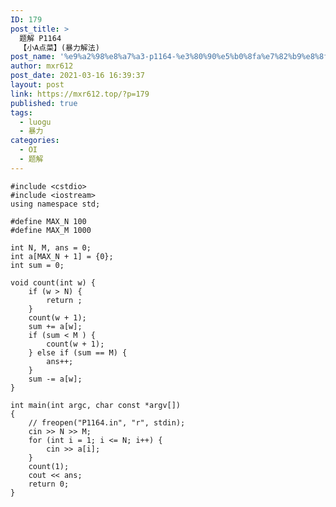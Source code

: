 ```yaml
---
ID: 179
post_title: >
  题解 P1164
  【小A点菜】(暴力解法)
post_name: '%e9%a2%98%e8%a7%a3-p1164-%e3%80%90%e5%b0%8fa%e7%82%b9%e8%8f%9c%e3%80%91%e6%9a%b4%e5%8a%9b%e8%a7%a3%e6%b3%95'
author: mxr612
post_date: 2021-03-16 16:39:37
layout: post
link: https://mxr612.top/?p=179
published: true
tags:
  - luogu
  - 暴力
categories:
  - OI
  - 题解
---
```

<pre><code class="language-cpp line-numbers">#include &lt;cstdio&gt;
#include &lt;iostream&gt;
using namespace std;

#define MAX_N 100
#define MAX_M 1000

int N, M, ans = 0;
int a[MAX_N + 1] = {0};
int sum = 0;

void count(int w) {
    if (w &gt; N) {
        return ;
    }
    count(w + 1);
    sum += a[w];
    if (sum &lt; M ) {
        count(w + 1);
    } else if (sum == M) {
        ans++;
    }
    sum -= a[w];
}

int main(int argc, char const *argv[])
{
    // freopen("P1164.in", "r", stdin);
    cin &gt;&gt; N &gt;&gt; M;
    for (int i = 1; i &lt;= N; i++) {
        cin &gt;&gt; a[i];
    }
    count(1);
    cout &lt;&lt; ans;
    return 0;
}
</code></pre>